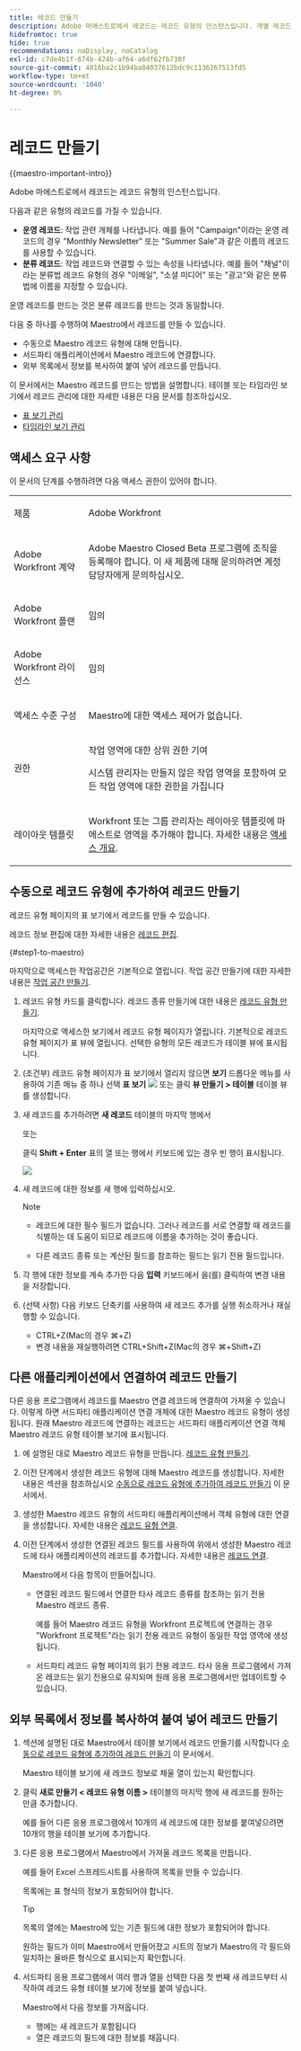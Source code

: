 ```yaml
---
title: 레코드 만들기
description: Adobe 마에스트로에서 레코드는 레코드 유형의 인스턴스입니다. 개별 레코드를 만들려면 먼저 레코드 종류를 만들어야 합니다. 분류 레코드를 만드는 것은 운영 레코드를 만드는 것과 동일합니다.
hidefromtoc: true
hide: true
recommendations: noDisplay, noCatalog
exl-id: c7de4b1f-674b-424b-af64-a6df62fb738f
source-git-commit: 4016ba2c1b94ba84037612bdc9c1136267513fd5
workflow-type: tm+mt
source-wordcount: '1040'
ht-degree: 0%

---
```


<!--update the metadata with real information when making this available in TOC and in the left nav-->

# 레코드 만들기

{{maestro-important-intro}}

Adobe 마에스트로에서 레코드는 레코드 유형의 인스턴스입니다.

다음과 같은 유형의 레코드를 가질 수 있습니다.

* **운영 레코드**: 작업 관련 개체를 나타냅니다. 예를 들어 &quot;Campaign&quot;이라는 운영 레코드의 경우 &quot;Monthly Newsletter&quot; 또는 &quot;Summer Sale&quot;과 같은 이름의 레코드를 사용할 수 있습니다.
* **분류 레코드**: 작업 레코드와 연결할 수 있는 속성을 나타냅니다. 예를 들어 &quot;채널&quot;이라는 분류법 레코드 유형의 경우 &quot;이메일&quot;, &quot;소셜 미디어&quot; 또는 &quot;광고&quot;와 같은 분류법에 이름을 지정할 수 있습니다.

운영 레코드를 만드는 것은 분류 레코드를 만드는 것과 동일합니다.

다음 중 하나를 수행하여 Maestro에서 레코드를 만들 수 있습니다.

* 수동으로 Maestro 레코드 유형에 대해 만듭니다.
* 서드파티 애플리케이션에서 Maestro 레코드에 연결합니다.
* 외부 목록에서 정보를 복사하여 붙여 넣어 레코드를 만듭니다.

이 문서에서는 Maestro 레코드를 만드는 방법을 설명합니다. 테이블 또는 타임라인 보기에서 레코드 관리에 대한 자세한 내용은 다음 문서를 참조하십시오.

* [표 보기 관리](/help/quicksilver/maestro/views/manage-the-table-view.md)
* [타임라인 보기 관리](/help/quicksilver/maestro/views/manage-the-timeline-view.md)

## 액세스 요구 사항

이 문서의 단계를 수행하려면 다음 액세스 권한이 있어야 합니다.

<table style="table-layout:auto">
 <col>
 </col>
 <col>
 </col>
 <tbody>
    <tr>
<tr>
<td>
   <p> 제품</p> </td>
   <td>
   <p> Adobe Workfront</p> </td>
  </tr>  
 <td role="rowheader"><p>Adobe Workfront 계약</p></td>
   <td>
<p>Adobe Maestro Closed Beta 프로그램에 조직을 등록해야 합니다. 이 새 제품에 대해 문의하려면 계정 담당자에게 문의하십시오. </p>
   </td>
  </tr>
  <tr>
   <td role="rowheader"><p>Adobe Workfront 플랜</p></td>
   <td>
<p>임의</p>
   </td>
  </tr>
  <tr>
   <td role="rowheader"><p>Adobe Workfront 라이선스</p></td>
   <td>
   <p>임의</p> 
  </td>
  </tr>

<tr>
   <td role="rowheader"><p>액세스 수준 구성</p></td>
   <td> <p>Maestro에 대한 액세스 제어가 없습니다. </p>  
</td>
  </tr>
<tr>
   <td role="rowheader"><p>권한</p></td>
   <td> <p>작업 영역에 대한 상위 권한 기여</a> </p>  
   <p>시스템 관리자는 만들지 않은 작업 영역을 포함하여 모든 작업 영역에 대한 권한을 가집니다</p>
</td>
  </tr>
<tr>
   <td role="rowheader"><p>레이아웃 템플릿</p></td>
   <td> <p>Workfront 또는 그룹 관리자는 레이아웃 템플릿에 마에스트로 영역을 추가해야 합니다. 자세한 내용은 <a href="../access/access-overview.md">액세스 개요</a>. </p>  
</td>
  </tr>

</tbody>
</table>

<!--Maybe enable this at GA - but Maestro is not supposed to have Access controls in the Workfront Access Level: 
>[!NOTE]
>
>If you don't have access, ask your Workfront administrator if they set additional restrictions in your access level. For information on how a Workfront administrator can change your access level, see [Create or modify custom access levels](../administration-and-setup/add-users/configure-and-grant-access/create-modify-access-levels.md). -->

## 수동으로 레코드 유형에 추가하여 레코드 만들기 <!--in a record type table (I don't think you can create them elsewhere right now)-->

레코드 유형 페이지의 표 보기에서 레코드를 만들 수 있습니다.

레코드 정보 편집에 대한 자세한 내용은 [레코드 편집](/help/quicksilver/maestro/records/edit-records.md).

{#step1-to-maestro}

마지막으로 액세스한 작업공간은 기본적으로 열립니다. 작업 공간 만들기에 대한 자세한 내용은 [작업 공간 만들기](../architecture/create-workspaces.md).
1. 레코드 유형 카드를 클릭합니다. 레코드 종류 만들기에 대한 내용은 [레코드 유형 만들기](../architecture/create-record-types.md).

   마지막으로 액세스한 보기에서 레코드 유형 페이지가 열립니다. 기본적으로 레코드 유형 페이지가 표 뷰에 열립니다.
선택한 유형의 모든 레코드가 테이블 뷰에 표시됩니다.

1. (조건부) 레코드 유형 페이지가 표 보기에서 열리지 않으면 **보기** 드롭다운 메뉴를 사용하여 기존 메뉴 중 하나 선택 **표 보기** ![](assets/table-view-icon.png) 또는 클릭 **뷰 만들기 > 테이블** 테이블 뷰를 생성합니다.

1. 새 레코드를 추가하려면 **새 레코드** 테이블의 마지막 행에서

   또는

   클릭 **Shift + Enter** 표의 열 또는 행에서 키보드에 있는 경우 빈 행이 표시됩니다.

   ![](assets/adding-a-new-campaign-in-table-row.png)

1. 새 레코드에 대한 정보를 새 행에 입력하십시오.

   >[!NOTE]
   >
   >  * 레코드에 대한 필수 필드가 없습니다. 그러나 레코드를 서로 연결할 때 레코드를 식별하는 데 도움이 되므로 레코드에 이름을 추가하는 것이 좋습니다.
   >
   >  * 다른 레코드 종류 또는 계산된 필드를 참조하는 필드는 읽기 전용 필드입니다.

1. 각 행에 대한 정보를 계속 추가한 다음 **입력** 키보드에서 을(를) 클릭하여 변경 내용을 저장합니다.

1. (선택 사항) 다음 키보드 단축키를 사용하여 새 레코드 추가를 실행 취소하거나 재실행할 수 있습니다.

   * CTRL+Z(Mac의 경우 ⌘+Z)
   * 변경 내용을 재실행하려면 CTRL+Shift+Z(Mac의 경우 ⌘+Shift+Z)

## 다른 애플리케이션에서 연결하여 레코드 만들기

다른 응용 프로그램에서 레코드를 Maestro 연결 레코드에 연결하여 가져올 수 있습니다. 이렇게 하면 서드파티 애플리케이션 연결 개체에 대한 Maestro 레코드 유형이 생성됩니다. 원래 Maestro 레코드에 연결하는 레코드는 서드파티 애플리케이션 연결 객체 Maestro 레코드 유형 테이블 보기에 표시됩니다.

1. 에 설명된 대로 Maestro 레코드 유형을 만듭니다. [레코드 유형 만들기](../architecture/create-record-types.md).

1. 이전 단계에서 생성한 레코드 유형에 대해 Maestro 레코드를 생성합니다. 자세한 내용은 섹션을 참조하십시오 [수동으로 레코드 유형에 추가하여 레코드 만들기](#create-records-by-manually-adding-them-to-a-record-type) 이 문서에서.

1. 생성한 Maestro 레코드 유형의 서드파티 애플리케이션에서 객체 유형에 대한 연결을 생성합니다. 자세한 내용은 [레코드 유형 연결](../architecture/connect-record-types.md).

1. 이전 단계에서 생성한 연결된 레코드 필드를 사용하여 위에서 생성한 Maestro 레코드에 타사 애플리케이션의 레코드를 추가합니다. 자세한 내용은 [레코드 연결](../records/connect-records.md).

   Maestro에서 다음 항목이 만들어집니다.

   * 연결된 레코드 필드에서 연결한 타사 레코드 종류를 참조하는 읽기 전용 Maestro 레코드 종류.

     예를 들어 Maestro 레코드 유형을 Workfront 프로젝트에 연결하는 경우 &quot;Workfront 프로젝트&quot;라는 읽기 전용 레코드 유형이 동일한 작업 영역에 생성됩니다.
   * 서드파티 레코드 유형 페이지의 읽기 전용 레코드. 타사 응용 프로그램에서 가져온 레코드는 읽기 전용으로 유지되며 원래 응용 프로그램에서만 업데이트할 수 있습니다.

## 외부 목록에서 정보를 복사하여 붙여 넣어 레코드 만들기

1. 섹션에 설명된 대로 Maestro에서 테이블 보기에서 레코드 만들기를 시작합니다 [수동으로 레코드 유형에 추가하여 레코드 만들기](#create-records-by-manually-adding-them-to-a-record-type) 이 문서에서.

   Maestro 테이블 보기에 새 레코드 정보로 채울 열이 있는지 확인합니다.

1. 클릭 **새로 만들기 &lt; 레코드 유형 이름 >** 테이블의 마지막 행에 새 레코드를 원하는 만큼 추가합니다.

   예를 들어 다른 응용 프로그램에서 10개의 새 레코드에 대한 정보를 붙여넣으려면 10개의 행을 테이블 보기에 추가합니다.

1. 다른 응용 프로그램에서 Maestro에서 가져올 레코드 목록을 만듭니다.

   예를 들어 Excel 스프레드시트를 사용하여 목록을 만들 수 있습니다.

   목록에는 표 형식의 정보가 포함되어야 합니다.

   >[!TIP]
   >
   > 목록의 열에는 Maestro에 있는 기존 필드에 대한 정보가 포함되어야 합니다.
   >
   > 원하는 필드가 이미 Maestro에서 만들어졌고 시트의 정보가 Maestro의 각 필드와 일치하는 올바른 형식으로 표시되는지 확인합니다.

1. 서드파티 응용 프로그램에서 여러 행과 열을 선택한 다음 첫 번째 새 레코드부터 시작하여 레코드 유형 테이블 보기에 정보를 붙여 넣습니다.

   Maestro에서 다음 정보를 가져옵니다.

   * 행에는 새 레코드가 포함됩니다
   * 열은 레코드의 필드에 대한 정보를 채웁니다.
